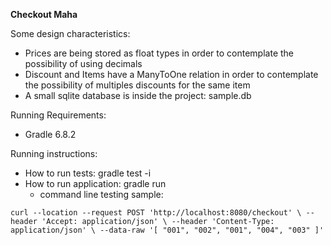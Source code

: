 **Checkout Maha**

Some design characteristics:

* Prices are being stored as float types in order to contemplate the possibility of using decimals
* Discount and Items have a ManyToOne relation in order to contemplate the possibility of multiples discounts for the 
same item
* A small sqlite database is inside the project: sample.db 

Running Requirements:
* Gradle 6.8.2

Running instructions:

* How to run tests: gradle test -i
* How to run application: gradle run
    * command line testing sample:

`curl --location --request POST 'http://localhost:8080/checkout' \
--header 'Accept: application/json' \
--header 'Content-Type: application/json' \
--data-raw '[
     "001",
     "002",
     "001",
     "004",
     "003"
]'`